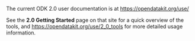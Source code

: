The current ODK 2.0 user documentation is at https://opendatakit.org/use/

See the **2.0 Getting Started** page on that site for a quick overview of the tools, and https://opendatakit.org/use/2_0_tools for more detailed usage information.
